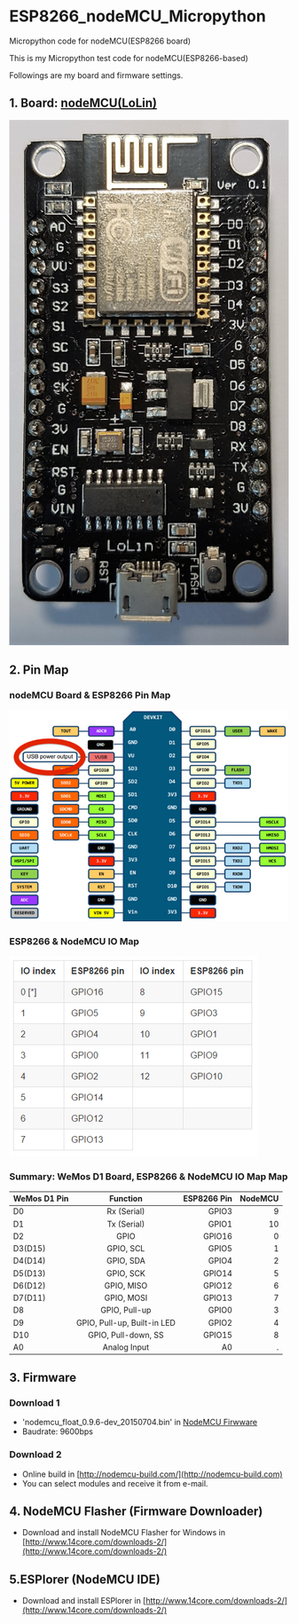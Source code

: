 # ESP8266_nodeMCU_Micropython
Micropython code for nodeMCU(ESP8266 board)

This is my Micropython test code for nodeMCU(ESP8266-based)

Followings are my board and firmware settings.

## 1. Board: [nodeMCU(LoLin)](http://www.banggood.com/V3-NodeMcu-Lua-WIFI-Development-Board-p-992733.html)

![nodeMCU Image](/00_ReadMe/nodeMCU_LoLin_v3.png)

## 2. Pin Map
### nodeMCU Board & ESP8266 Pin Map

![nodeMCU Board Pin Map](./00_ReadMe/LoLin_V3_NodeMCU_Pinout.png)

### ESP8266 & NodeMCU IO Map

![ESP8266 & NodeMCU Pin Map](./00_ReadMe/ESP8266_Lua_Pin_Map.png)

### Summary: WeMos D1 Board, ESP8266 & NodeMCU IO Map Map

| WeMos D1 Pin     | Function          | ESP8266 Pin | NodeMCU |
| ------- |:-------------------------:| -----:|-----:|
| D0      | Rx (Serial)                 | GPIO3  | 9 |
| D1      | Tx (Serial)                 | GPIO1  | 10 |
| D2      | GPIO                        | GPIO16 | 0 |
| D3(D15) | GPIO, SCL                   | GPIO5  | 1 |
| D4(D14) | GPIO, SDA                   | GPIO4  | 2 |
| D5(D13) | GPIO, SCK                   | GPIO14 | 5 |
| D6(D12) | GPIO, MISO                  | GPIO12 | 6 |
| D7(D11) | GPIO, MOSI                  | GPIO13 | 7 |
| D8      | GPIO, Pull-up               | GPIO0  | 3 |
| D9      | GPIO, Pull-up, Built-in LED | GPIO2  | 4 |
| D10     | GPIO, Pull-down, SS         | GPIO15 | 8 |
| A0      | Analog Input                | A0     | . |

## 3. Firmware
### Download 1
- 'nodemcu\_float\_0.9.6-dev\_20150704.bin' in
[NodeMCU Firwware](https://github.com/nodemcu/nodemcu-firmware/releases)
- Baudrate: 9600bps

### Download 2
- Online build in [http://nodemcu-build.com/](http://nodemcu-build.com)
- You can select modules and receive it from e-mail.


## 4. NodeMCU Flasher (Firmware Downloader)
- Download and install NodeMCU Flasher for Windows in [http://www.14core.com/downloads-2/](http://www.14core.com/downloads-2/)


## 5.ESPlorer (NodeMCU IDE)
- Download and install ESPlorer in [http://www.14core.com/downloads-2/](http://www.14core.com/downloads-2/)
